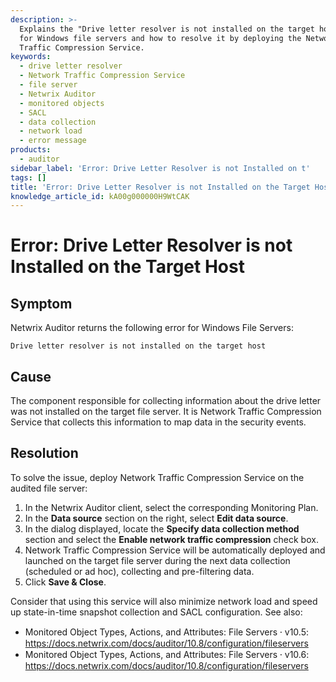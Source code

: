 ```yaml
---
description: >-
  Explains the "Drive letter resolver is not installed on the target host" error
  for Windows file servers and how to resolve it by deploying the Network
  Traffic Compression Service.
keywords:
  - drive letter resolver
  - Network Traffic Compression Service
  - file server
  - Netwrix Auditor
  - monitored objects
  - SACL
  - data collection
  - network load
  - error message
products:
  - auditor
sidebar_label: 'Error: Drive Letter Resolver is not Installed on t'
tags: []
title: 'Error: Drive Letter Resolver is not Installed on the Target Host'
knowledge_article_id: kA00g000000H9WtCAK
---
```


# Error: Drive Letter Resolver is not Installed on the Target Host

## Symptom
Netwrix Auditor returns the following error for Windows File Servers:

```text
Drive letter resolver is not installed on the target host
```

## Cause
The component responsible for collecting information about the drive letter was not installed on the target file server. It is Network Traffic Compression Service that collects this information to map data in the security events.

## Resolution
To solve the issue, deploy Network Traffic Compression Service on the audited file server:

1. In the Netwrix Auditor client, select the corresponding Monitoring Plan.
2. In the **Data source** section on the right, select **Edit data source**.
3. In the dialog displayed, locate the **Specify data collection method** section and select the **Enable network traffic compression** check box.
4. Network Traffic Compression Service will be automatically deployed and launched on the target file server during the next data collection (scheduled or ad hoc), collecting and pre-filtering data.
5. Click **Save & Close**.

Consider that using this service will also minimize network load and speed up state-in-time snapshot collection and SACL configuration. See also:

- Monitored Object Types, Actions, and Attributes: File Servers ⸱ v10.5: https://docs.netwrix.com/docs/auditor/10.8/configuration/fileservers
- Monitored Object Types, Actions, and Attributes: File Servers ⸱ v10.6: https://docs.netwrix.com/docs/auditor/10.8/configuration/fileservers
